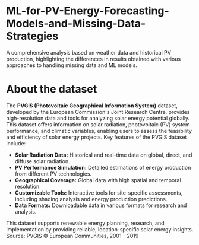 # ML-for-PV-Energy-Forecasting-Models-and-Missing-Data-Strategies
A comprehensive analysis based on weather data and historical PV production, highlighting the differences in results obtained with various approaches to handling missing data and ML models.

# About the dataset
The **PVGIS (Photovoltaic Geographical Information System)** dataset, developed by the European Commission's Joint Research Centre, provides high-resolution data and tools for analyzing solar energy potential globally. This dataset offers information on solar radiation, photovoltaic (PV) system performance, and climatic variables, enabling users to assess the feasibility and efficiency of solar energy projects.
Key features of the PVGIS dataset include:
- **Solar Radiation Data:** Historical and real-time data on global, direct, and diffuse solar radiation.
- **PV Performance Simulation:** Detailed estimations of energy production from different PV technologies.
- **Geographical Coverage:** Global data with high spatial and temporal resolution.
- **Customizable Tools:** Interactive tools for site-specific assessments, including shading analysis and energy production predictions.
- **Data Formats:** Downloadable data in various formats for research and analysis.
  
This dataset supports renewable energy planning, research, and implementation by providing reliable, location-specific solar energy insights.
Source: PVGIS © European Communities, 2001 - 2019
